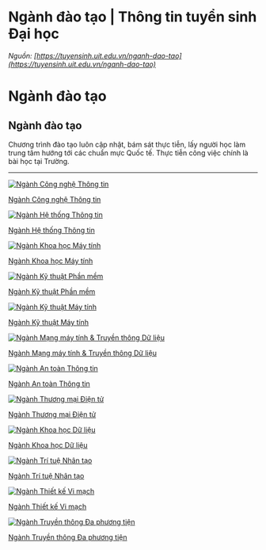 # Ngành đào tạo | Thông tin tuyển sinh Đại học

_Nguồn: [https://tuyensinh.uit.edu.vn/nganh-dao-tao](https://tuyensinh.uit.edu.vn/nganh-dao-tao)_

# Ngành đào tạo

## Ngành đào tạo

Chương trình đào tạo luôn cập nhật, bám sát thực tiễn, lấy người học làm trung tâm hướng tới các chuẩn mực Quốc tế. Thực tiễn công việc chính là bài học tại Trường.

---

[![Ngành Công nghệ Thông tin](https://tuyensinh.uit.edu.vn/sites/default/files/styles/nganhhoc_thumb/public/uploads/images/thumbnail_nganh_tuyen_sinh_cong_nghe_thong_tin.jpg?itok=KHrnFjEm "Ngành Công nghệ Thông tin")](https://tuyensinh.uit.edu.vn/tong-quan-nganh-cong-nghe-thong-tin)

[Ngành Công nghệ Thông tin](https://tuyensinh.uit.edu.vn/tong-quan-nganh-cong-nghe-thong-tin)

[![Ngành Hệ thống Thông tin](https://tuyensinh.uit.edu.vn/sites/default/files/styles/nganhhoc_thumb/public/uploads/images/thumbnail_nganh_tuyen_sinh_he_thong_thong_tin.jpg?itok=HMg6pNZs "Ngành Hệ thống Thông tin")](https://tuyensinh.uit.edu.vn/tong-quan-nganh-he-thong-thong-tin)

[Ngành Hệ thống Thông tin](https://tuyensinh.uit.edu.vn/tong-quan-nganh-he-thong-thong-tin)

[![Ngành Khoa học Máy tính](https://tuyensinh.uit.edu.vn/sites/default/files/styles/nganhhoc_thumb/public/uploads/images/thumbnail_nganh_tuyen_sinh_khoa_hoc_may_tinh.jpg?itok=fYi8JqKt "Ngành Khoa học Máy tính")](https://tuyensinh.uit.edu.vn/tong-quan-nganh-khoa-hoc-may-tinh)

[Ngành Khoa học Máy tính](https://tuyensinh.uit.edu.vn/tong-quan-nganh-khoa-hoc-may-tinh)

[![Ngành Kỹ thuật Phần mềm](https://tuyensinh.uit.edu.vn/sites/default/files/styles/nganhhoc_thumb/public/uploads/images/thumbnail_nganh_tuyen_sinh_ky_thuat_phan_mem.jpg?itok=XoI-9tDj "Ngành Kỹ thuật Phần mềm")](https://tuyensinh.uit.edu.vn/tong-quan-nganh-ky-thuat-phan-mem)

[Ngành Kỹ thuật Phần mềm](https://tuyensinh.uit.edu.vn/tong-quan-nganh-ky-thuat-phan-mem)

[![Ngành Kỹ thuật Máy tính](https://tuyensinh.uit.edu.vn/sites/default/files/styles/nganhhoc_thumb/public/uploads/images/thumbnail_nganh_tuyen_sinh_ky_thuat_may_tinh.jpg?itok=5KJPUfQG "Ngành Kỹ thuật Máy tính")](https://tuyensinh.uit.edu.vn/tong-quan-nganh-ky-thuat-may-tinh)

[Ngành Kỹ thuật Máy tính](https://tuyensinh.uit.edu.vn/tong-quan-nganh-ky-thuat-may-tinh)

[![Ngành Mạng máy tính & Truyền thông Dữ liệu](https://tuyensinh.uit.edu.vn/sites/default/files/styles/nganhhoc_thumb/public/uploads/images/thumbnail_nganh_tuyen_sinh_mang_may_tinh_truyen_thong_du_lieu.jpg?itok=QCzDqGt4 "Ngành Mạng máy tính & Truyền thông Dữ liệu")](https://tuyensinh.uit.edu.vn/tong-quan-nganh-mang-may-tinh-va-truyen-thong-du-lieu)

[Ngành Mạng máy tính & Truyền thông Dữ liệu](https://tuyensinh.uit.edu.vn/tong-quan-nganh-mang-may-tinh-va-truyen-thong-du-lieu)

[![Ngành An toàn Thông tin](https://tuyensinh.uit.edu.vn/sites/default/files/styles/nganhhoc_thumb/public/uploads/images/thumbnail_nganh_tuyen_sinh_an_toan_thong_tin.jpg?itok=CCVWD0HA "Ngành An toàn Thông tin")](https://tuyensinh.uit.edu.vn/tong-quan-nganh-an-toan-thong-tin)

[Ngành An toàn Thông tin](https://tuyensinh.uit.edu.vn/tong-quan-nganh-an-toan-thong-tin)

[![Ngành Thương mại Điện tử](https://tuyensinh.uit.edu.vn/sites/default/files/styles/nganhhoc_thumb/public/uploads/images/thumbnail_nganh_tuyen_sinh_thuong_mai_dien_tu.jpg?itok=oLBo5y-r "Ngành Thương mại Điện tử")](https://tuyensinh.uit.edu.vn/tong-quan-nganh-thuong-mai-dien-tu)

[Ngành Thương mại Điện tử](https://tuyensinh.uit.edu.vn/tong-quan-nganh-thuong-mai-dien-tu)

[![Ngành Khoa học Dữ liệu](https://tuyensinh.uit.edu.vn/sites/default/files/styles/nganhhoc_thumb/public/uploads/images/thumbnail_nganh_tuyen_sinh_khoa_hoc_du_lieu.jpg?itok=KZeKNDAD "Ngành Khoa học Dữ liệu")](https://tuyensinh.uit.edu.vn/tong-quan-nganh-khoa-hoc-du-lieu)

[Ngành Khoa học Dữ liệu](https://tuyensinh.uit.edu.vn/tong-quan-nganh-khoa-hoc-du-lieu)

[![Ngành Trí tuệ Nhân tạo](https://tuyensinh.uit.edu.vn/sites/default/files/styles/nganhhoc_thumb/public/uploads/images/thumbnail_nganh_tuyen_sinh_tri_tue_nhan_tao.jpg?itok=-ECLwcsu "Ngành Trí tuệ Nhân tạo")](https://tuyensinh.uit.edu.vn/tong-quan-nganh-tri-tue-nhan-tao)

[Ngành Trí tuệ Nhân tạo](https://tuyensinh.uit.edu.vn/tong-quan-nganh-tri-tue-nhan-tao)

[![Ngành Thiết kế Vi mạch](https://tuyensinh.uit.edu.vn/sites/default/files/styles/nganhhoc_thumb/public/uploads/images/z5035809417462_b30028f201ee5c13dfb6532178d686d4.jpg?itok=IjC-S3vP "Ngành Thiết kế Vi mạch")](https://tuyensinh.uit.edu.vn/tong-quan-nganh-thiet-ke-vi-mach)

[Ngành Thiết kế Vi mạch](https://tuyensinh.uit.edu.vn/tong-quan-nganh-thiet-ke-vi-mach)

[![Ngành Truyền thông Đa phương tiện](https://tuyensinh.uit.edu.vn/sites/default/files/styles/nganhhoc_thumb/public/uploads/images/image012.jpg?itok=UsNfXk97 "Ngành Truyền thông Đa phương tiện")](https://tuyensinh.uit.edu.vn/tong-quan-nganh-truyen-thong-da-phuong-tien)

[Ngành Truyền thông Đa phương tiện](https://tuyensinh.uit.edu.vn/tong-quan-nganh-truyen-thong-da-phuong-tien)